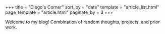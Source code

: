 +++
title = "Diego's Corner"
sort_by = "date"
template = "article_list.html"
page_template = "article.html"
paginate_by = 3
+++

Welcome to my blog! Combination of random thoughts, projects, and prior work.
